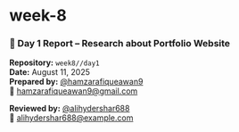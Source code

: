 # week-8
### 📘 Day 1 Report – Research about Portfolio Website 

**Repository:** `week8//day1`  
**Date:** August 11, 2025  
**Prepared by:** [@hamzarafiqueawan9](https://github.com/hamzarafiqueawan9)  
📧 hamzarafiqueawan9@gmail.com  

**Reviewed by:** [@alihydershar688](https://github.com/alihydershar688)  
📧 alihydershar688@example.com